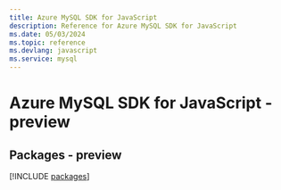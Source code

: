 ```yaml
---
title: Azure MySQL SDK for JavaScript
description: Reference for Azure MySQL SDK for JavaScript
ms.date: 05/03/2024
ms.topic: reference
ms.devlang: javascript
ms.service: mysql
---
```

# Azure MySQL SDK for JavaScript - preview
## Packages - preview
[!INCLUDE [packages](mysql-index.md)]